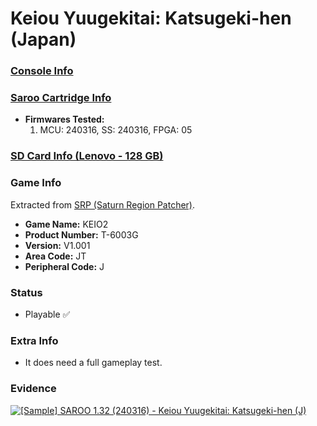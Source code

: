 # Keiou Yuugekitai: Katsugeki-hen (Japan)

### [Console Info](../../../../../Info/Consoles/VA13/README.md)

### [Saroo Cartridge Info](../../../../../Info/Cartridges/RetroGameParadiseStore/1.32F/README.md)

- <b>Firmwares Tested:</b>
  1. MCU: 240316, SS: 240316, FPGA: 05

### [SD Card Info (Lenovo - 128 GB)](../../../../../Info/SdCards/Lenovo/128GB/fat32/README.md)

### Game Info

Extracted from [SRP (Saturn Region Patcher)](https://segaxtreme.net/resources/saturn-region-patcher.81/download).

- <b>Game Name:</b> KEIO2
- <b>Product Number:</b> T-6003G
- <b>Version:</b> V1.001
- <b>Area Code:</b> JT
- <b>Peripheral Code:</b> J

### Status

- Playable :white_check_mark:

### Extra Info

- It does need a full gameplay test.

### Evidence

[![[Sample] SAROO 1.32 (240316) - Keiou Yuugekitai: Katsugeki-hen (J)](https://img.youtube.com/vi/9Hkoqf0-Mu4/0.jpg)](https://www.youtube.com/watch?v=9Hkoqf0-Mu4)
